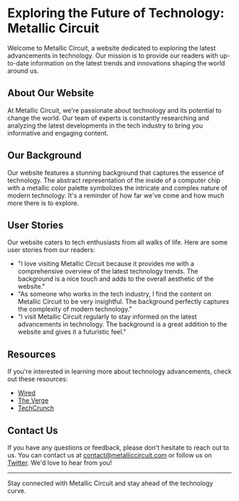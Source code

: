 <!--font:Cinzel Decorative-->

# Exploring the Future of Technology: Metallic Circuit

Welcome to Metallic Circuit, a website dedicated to exploring the latest advancements in technology. Our mission is to provide our readers with up-to-date information on the latest trends and innovations shaping the world around us.

## About Our Website

At Metallic Circuit, we're passionate about technology and its potential to change the world. Our team of experts is constantly researching and analyzing the latest developments in the tech industry to bring you informative and engaging content.

## Our Background

Our website features a stunning background that captures the essence of technology. The abstract representation of the inside of a computer chip with a metallic color palette symbolizes the intricate and complex nature of modern technology. It's a reminder of how far we've come and how much more there is to explore.

## User Stories

Our website caters to tech enthusiasts from all walks of life. Here are some user stories from our readers:

- "I love visiting Metallic Circuit because it provides me with a comprehensive overview of the latest technology trends. The background is a nice touch and adds to the overall aesthetic of the website."
- "As someone who works in the tech industry, I find the content on Metallic Circuit to be very insightful. The background perfectly captures the complexity of modern technology."
- "I visit Metallic Circuit regularly to stay informed on the latest advancements in technology. The background is a great addition to the website and gives it a futuristic feel."

## Resources

If you're interested in learning more about technology advancements, check out these resources:

- [Wired](#)
- [The Verge](#)
- [TechCrunch](#)

## Contact Us

If you have any questions or feedback, please don't hesitate to reach out to us. You can contact us at [contact@metalliccircuit.com](mailto:contact@metalliccircuit.com) or follow us on [Twitter](#). We'd love to hear from you!

---

Stay connected with Metallic Circuit and stay ahead of the technology curve.

<!--

Write me content for website with wallpaper which alt text is:

"An abstract representation of the inside of a computer chip with a metallic color palette"

The name/title of the page should not be 1:1 copy of the alt text but rather a real content of the website which is using this wallpaper.

- Use markdown format 
- Start with heading
- Heading should be short and concise
- The content should look like a real website 
- The website should not be about the wallpaper, wallpaper is just a related background
- Heading should be contain work "wallpaper" or "background"
- Include real sections like references, contact, user stories, etc. use things relevant to the page purpose.
- Feel free to use structure like headings, bullets, numbering, blockquotes, paragraphs, horizontal lines, etc.
- You can use formatting like bold or _italic_
- You can include UTF-8 emojis
- Links should be only #hash anchors (and you can refer to the document itself)
- Do not include images


---


# Metallic Circuit: A Futuristic Wallpaper for Tech Enthusiasts

Welcome to Metallic Circuit, a website dedicated to all things tech! Our website is designed to provide the latest news, insights, and reviews on technology trends that are shaping our world. As a tech enthusiast, you'll find plenty of content to keep you engaged and informed.

## About Our Website

At Metallic Circuit, we strive to provide our readers with the most up-to-date information on technology advancements. From mobile devices to gaming consoles, we cover it all. Our team of experts is passionate about exploring new technologies and sharing their findings with our readers.

## Our Wallpaper

Our website features a stunning wallpaper that captures the essence of technology. The abstract representation of the inside of a computer chip with a metallic color palette is a perfect background for tech enthusiasts. It's a reminder of how far we've come in terms of technological advancements and how much more there is to explore.

## User Stories

Our website is designed to cater to the needs of tech enthusiasts worldwide. Here are some user stories from our readers:

- "I love visiting Metallic Circuit because it provides me with the latest news on technology trends. The wallpaper is also a great reminder of why I'm so passionate about technology."
- "As a gamer, I find the content on Metallic Circuit to be very informative. The wallpaper is a great addition to the website and gives it a futuristic feel."
- "I visit Metallic Circuit regularly to stay updated on the latest advancements in technology. The wallpaper is a nice touch and adds to the overall aesthetic of the website."

## References

If you're interested in learning more about technology advancements, check out these resources:

- [Wired](#)
- [The Verge](#)
- [TechCrunch](#)

## Contact Us

If you have any questions or feedback, please don't hesitate to reach out to us. You can contact us at [contact@metalliccircuit.com](mailto:contact@metalliccircuit.com) or follow us on [Twitter](#). We'd love to hear from you!

---

Stay connected with Metallic Circuit and stay ahead of the technology curve.


---


Heading should not include word "wallpaper". The website should not be about the wallpaper itself, wallpaper is just a related background, rewrite whole content.


---


# Exploring the Future of Technology: Metallic Circuit

Welcome to Metallic Circuit, a website dedicated to exploring the latest advancements in technology. Our mission is to provide our readers with up-to-date information on the latest trends and innovations shaping the world around us.

## About Our Website

At Metallic Circuit, we're passionate about technology and its potential to change the world. Our team of experts is constantly researching and analyzing the latest developments in the tech industry to bring you informative and engaging content.

## Our Background

Our website features a stunning background that captures the essence of technology. The abstract representation of the inside of a computer chip with a metallic color palette symbolizes the intricate and complex nature of modern technology. It's a reminder of how far we've come and how much more there is to explore.

## User Stories

Our website caters to tech enthusiasts from all walks of life. Here are some user stories from our readers:

- "I love visiting Metallic Circuit because it provides me with a comprehensive overview of the latest technology trends. The background is a nice touch and adds to the overall aesthetic of the website."
- "As someone who works in the tech industry, I find the content on Metallic Circuit to be very insightful. The background perfectly captures the complexity of modern technology."
- "I visit Metallic Circuit regularly to stay informed on the latest advancements in technology. The background is a great addition to the website and gives it a futuristic feel."

## Resources

If you're interested in learning more about technology advancements, check out these resources:

- [Wired](#)
- [The Verge](#)
- [TechCrunch](#)

## Contact Us

If you have any questions or feedback, please don't hesitate to reach out to us. You can contact us at [contact@metalliccircuit.com](mailto:contact@metalliccircuit.com) or follow us on [Twitter](#). We'd love to hear from you!

---

Stay connected with Metallic Circuit and stay ahead of the technology curve.

-->

